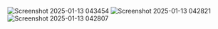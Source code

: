 ![Screenshot 2025-01-13 043454](https://github.com/user-attachments/assets/49a67d6b-6582-48b6-a743-bbe62a8d0a59)
![Screenshot 2025-01-13 042821](https://github.com/user-attachments/assets/2842418e-081e-48d2-8567-078ad879651b)
![Screenshot 2025-01-13 042807](https://github.com/user-attachments/assets/c28dc6f8-e093-489c-960f-ec5f0875cf02)
